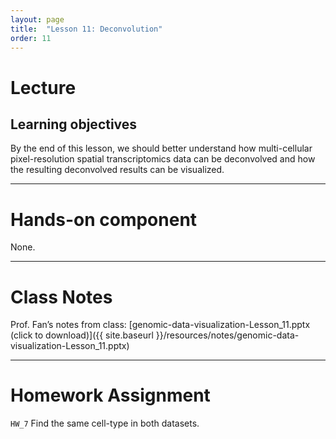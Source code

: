```yaml
---
layout: page
title:  "Lesson 11: Deconvolution"
order: 11
---
```


# Lecture

## Learning objectives

By the end of this lesson, we should better understand how multi-cellular pixel-resolution spatial transcriptomics data can be deconvolved and how the resulting deconvolved results can be visualized. 

---

# Hands-on component

None.

---

# Class Notes

Prof. Fan’s notes from class: [genomic-data-visualization-Lesson_11.pptx (click to download)]({{ site.baseurl }}/resources/notes/genomic-data-visualization-Lesson_11.pptx)

---

# Homework Assignment

`HW_7` Find the same cell-type in both datasets.



